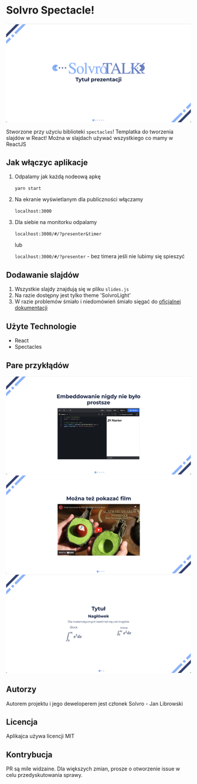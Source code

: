 # Solvro Spectacle!

![Screenshot 2024-06-27 at 16.47.00.png](./assets/Screenshot%202024-06-27%20at%2016.47.00.png)

Stworzone przy użyciu biblioteki `spectacles`!
Templatka do tworzenia slajdów w React! 
Można w slajdach używać wszystkiego co mamy w ReactJS

## Jak włączyc aplikacje
1. Odpalamy jak każdą nodeową apkę

    `yarn start`

2. Na ekranie wyświetlanym dla publiczności włączamy

    `localhost:3000`

3. Dla siebie na monitorku odpalamy

    `localhost:3000/#/?presenter&timer`
    
    lub 
    
    `localhost:3000/#/?presenter` - bez timera jeśli nie lubimy się spieszyć
    
## Dodawanie slajdów
1. Wszystkie slajdy znajdują się w pliku `slides.js`
2. Na razie dostępny jest tylko theme 'SolvroLight'
3. W razie problemów śmiało i niedomówień śmiało sięgać do [oficjalnej dokumentacji](https://github.com/FormidableLabs/spectacle)

## Użyte Technologie
* React
* Spectacles

## Pare przykłądów

![Screenshot 2024-06-27 at 16.47.08.png](./assets/Screenshot%202024-06-27%20at%2016.47.08.png)
![Screenshot 2024-06-27 at 16.47.22.png](./assets/Screenshot%202024-06-27%20at%2016.47.22.png)
![Screenshot 2024-06-27 at 16.47.37.png](./assets/Screenshot%202024-06-27%20at%2016.47.37.png)
## Autorzy
Autorem projektu i jego deweloperem jest członek Solvro - Jan Librowski

## Licencja
Aplikajca używa licencji MIT

## Kontrybucja
PR są mile widzaine. Dla większych zmian, prosze o otworzenie issue w celu przedyskutowania sprawy.